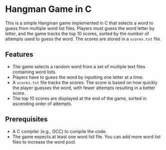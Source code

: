 # Hangman Game in C

This is a simple Hangman game implemented in C that selects a word to guess from multiple word list files. Players must guess the word letter by letter, and the game tracks the top 10 scores, sorted by the number of attempts used to guess the word. The scores are stored in a `scores.txt` file.

## Features
- The game selects a random word from a set of multiple text files containing word lists.
- Players have to guess the word by inputting one letter at a time.
- A `scores.txt` file tracks the scores. The score is based on how quickly the player guesses the word, with fewer attempts resulting in a better score.
- The top 10 scores are displayed at the end of the game, sorted in ascending order of attempts.
  
## Prerequisites
- A C compiler (e.g., GCC) to compile the code.
- The game expects at least one word list file. You can add more word list files to increase the word pool.
